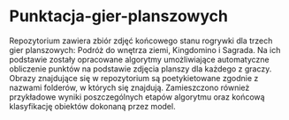 # Punktacja-gier-planszowych

Repozytorium zawiera zbiór zdjęć końcowego stanu rogrywki dla trzech gier planszowych: Podróż do wnętrza ziemi, Kingdomino i Sagrada. Na ich podstawie zostały opracowane algorytmy umożliwiające automatyczne obliczenie punktów na podstawie zdjęcia planszy dla każdego z graczy. Obrazy znajdujące się w repozytorium są poetykietowane zgodnie z nazwami folderów, w których się znajdują. Zamieszczono również przykładowe wyniki poszczególnych etapów algorytmu oraz końcową klasyfikację obiektów dokonaną przez model.
